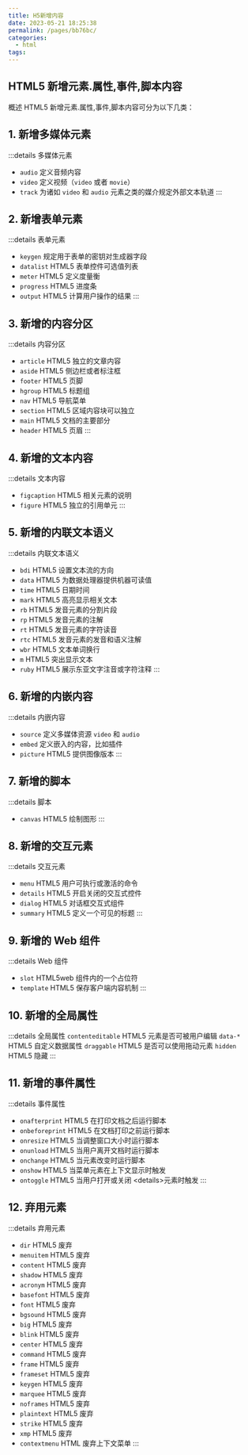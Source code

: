 ```yaml
---
title: H5新增内容
date: 2023-05-21 18:25:38
permalink: /pages/bb76bc/
categories:
  - html
tags:
---
```


## HTML5 新增元素.属性,事件,脚本内容

概述
HTML5 新增元素.属性,事件,脚本内容可分为以下几类：

## 1. 新增多媒体元素

:::details 多媒体元素

- `audio` 定义音频内容
- `video` 定义视频（`video` 或者 `movie`）
- `track` 为诸如 `video` 和 `audio` 元素之类的媒介规定外部文本轨道
  :::

## 2. 新增表单元素

:::details 表单元素

- `keygen` 规定用于表单的密钥对生成器字段
- `datalist` HTML5 表单控件可选值列表
- `meter` HTML5 定义度量衡
- `progress` HTML5 进度条
- `output` HTML5 计算用户操作的结果
  :::

## 3. 新增的内容分区

:::details 内容分区

- `article` HTML5 独立的文章内容
- `aside` HTML5 侧边栏或者标注框
- `footer` HTML5 页脚
- `hgroup` HTML5 标题组
- `nav` HTML5 导航菜单
- `section` HTML5 区域内容块可以独立
- `main` HTML5 文档的主要部分
- `header` HTML5 页眉
  :::

## 4. 新增的文本内容

:::details 文本内容

- `figcaption` HTML5 相关元素的说明
- `figure` HTML5 独立的引用单元
  :::

## 5. 新增的内联文本语义

:::details 内联文本语义

- `bdi` HTML5 设置文本流的方向
- `data` HTML5 为数据处理器提供机器可读值
- `time` HTML5 日期时间
- `mark` HTML5 高亮显示相关文本
- `rb` HTML5 发音元素的分割片段
- `rp` HTML5 发音元素的注解
- `rt` HTML5 发音元素的字符读音
- `rtc` HTML5 发音元素的发音和语义注解
- `wbr` HTML5 文本单词换行
- `m` HTML5 突出显示文本
- `ruby` HTML5 展示东亚文字注音或字符注释
  :::

## 6. 新增的内嵌内容

:::details 内嵌内容

- `source` 定义多媒体资源 `video` 和 `audio`
- `embed` 定义嵌入的内容，比如插件
- `picture` HTML5 提供图像版本
  :::

## 7. 新增的脚本

:::details 脚本

- `canvas` HTML5 绘制图形
  :::

## 8. 新增的交互元素

:::details 交互元素

- `menu` HTML5 用户可执行或激活的命令
- `details` HTML5 开启关闭的交互式控件
- `dialog` HTML5 对话框交互式组件
- `summary` HTML5 定义一个可见的标题
  :::

## 9. 新增的 Web 组件

:::details Web 组件

- `slot` HTML5web 组件内的一个占位符
- `template` HTML5 保存客户端内容机制
  :::

## 10. 新增的全局属性

:::details 全局属性
`contenteditable` HTML5 元素是否可被用户编辑
`data-*` HTML5 自定义数据属性
`draggable` HTML5 是否可以使用拖动元素
`hidden` HTML5 隐藏
:::

## 11. 新增的事件属性

:::details 事件属性

- `onafterprint` HTML5 在打印文档之后运行脚本
- `onbeforeprint` HTML5 在文档打印之前运行脚本
- `onresize` HTML5 当调整窗口大小时运行脚本
- `onunload` HTML5 当用户离开文档时运行脚本
- `onchange` HTML5 当元素改变时运行脚本
- `onshow` HTML5 当菜单元素在上下文显示时触发
- `ontoggle` HTML5 当用户打开或关闭 &lt;details&gt;元素时触发
  :::

## 12. 弃用元素

:::details 弃用元素

- `dir` HTML5 废弃
- `menuitem` HTML5 废弃
- `content` HTML5 废弃
- `shadow` HTML5 废弃
- `acronym` HTML5 废弃
- `basefont` HTML5 废弃
- `font` HTML5 废弃
- `bgsound` HTML5 废弃
- `big` HTML5 废弃
- `blink` HTML5 废弃
- `center` HTML5 废弃
- `command` HTML5 废弃
- `frame` HTML5 废弃
- `frameset` HTML5 废弃
- `keygen` HTML5 废弃
- `marquee` HTML5 废弃
- `noframes` HTML5 废弃
- `plaintext` HTML5 废弃
- `strike` HTML5 废弃
- `xmp` HTML5 废弃
- `contextmenu` HTML 废弃上下文菜单
  :::
